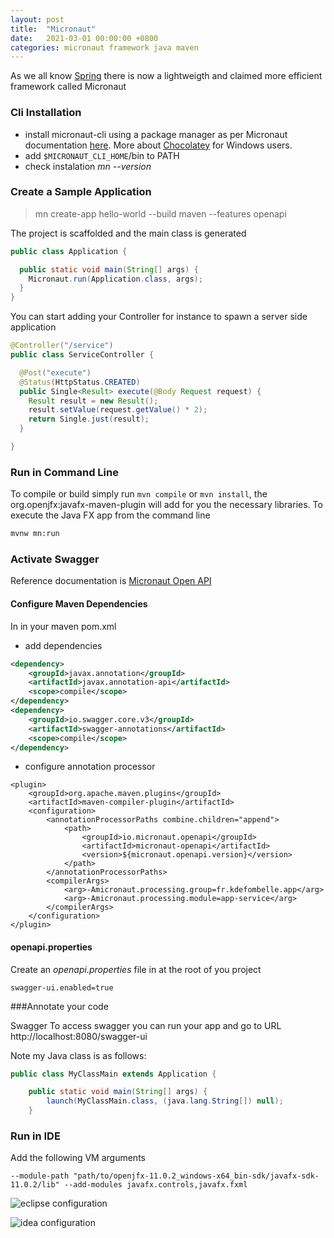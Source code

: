 ```yaml
---
layout: post
title:  "Micronaut"
date:   2021-03-01 00:00:00 +0800
categories: micronaut framework java maven
---
```

As we all know [Spring][spring] there is now a lightweigth and claimed more efficient framework called Micronaut

### Cli Installation
- install micronaut-cli using a package manager as per Micronaut documentation [here](https://micronaut-projects.github.io/micronaut-starter/latest/guide/index.html#installChocolatey). More about [Chocolatey][chocolatey] for Windows users.
- add `$MICRONAUT_CLI_HOME`/bin to PATH
- check instalation *mn --version*

### Create a Sample Application
> mn create-app hello-world --build maven --features openapi

The project is scaffolded and the main class is generated
```java
public class Application {

  public static void main(String[] args) {
    Micronaut.run(Application.class, args);
  }
}
```

You can start adding your Controller for instance to spawn a server side application
```java
@Controller("/service")
public class ServiceController {

  @Post("execute")
  @Status(HttpStatus.CREATED)
  public Single<Result> execute(@Body Request request) {
    Result result = new Result();
    result.setValue(request.getValue() * 2);
    return Single.just(result);
  }

}
```

### Run in Command Line
To compile or build simply run `mvn compile` or `mvn install`, the org.openjfx:javafx-maven-plugin will add for you the necessary libraries.
To execute the Java FX app from the command line
```bash
mvnw mn:run
```

### Activate Swagger
Reference documentation is [Micronaut Open API][micronaut-openapi]

#### Configure Maven Dependencies

In in your maven pom.xml 
- add dependencies
```xml        
<dependency>
	<groupId>javax.annotation</groupId>
	<artifactId>javax.annotation-api</artifactId>
	<scope>compile</scope>
</dependency>
<dependency>
	<groupId>io.swagger.core.v3</groupId>
	<artifactId>swagger-annotations</artifactId>
	<scope>compile</scope>
</dependency>
```

- configure annotation processor
```
<plugin>
	<groupId>org.apache.maven.plugins</groupId>
	<artifactId>maven-compiler-plugin</artifactId>
	<configuration>
		<annotationProcessorPaths combine.children="append">
			<path>
				<groupId>io.micronaut.openapi</groupId>
				<artifactId>micronaut-openapi</artifactId>
				<version>${micronaut.openapi.version}</version>
			</path>
		</annotationProcessorPaths>
		<compilerArgs>
			<arg>-Amicronaut.processing.group=fr.kdefombelle.app</arg>
			<arg>-Amicronaut.processing.module=app-service</arg>
		</compilerArgs>
	</configuration>
</plugin>
```

#### openapi.properties
Create an *openapi.properties* file in at the root of you project
```
swagger-ui.enabled=true
```

###Annotate your code



Swagger
To access swagger you can run your app and go to URL http://localhost:8080/swagger-ui 




Note my Java class is as follows:
```java
public class MyClassMain extends Application {

    public static void main(String[] args) {
        launch(MyClassMain.class, (java.lang.String[]) null);
    }
```

### Run in IDE
Add the following VM arguments
```
--module-path "path/to/openjfx-11.0.2_windows-x64_bin-sdk/javafx-sdk-11.0.2/lib" --add-modules javafx.controls,javafx.fxml
```
![eclipse configuration](/assets/images/2021-02-16-javafx-eclipse.png)


![idea configuration](/assets/images/2021-02-16-javafx-idea.png)


[spring]: <https://spring.io/>
[chocolatey]: <https://chocolatey.org/>
[micronaut-openapi]: <https://micronaut-projects.github.io/micronaut-openapi/latest/guide/index.html/>
